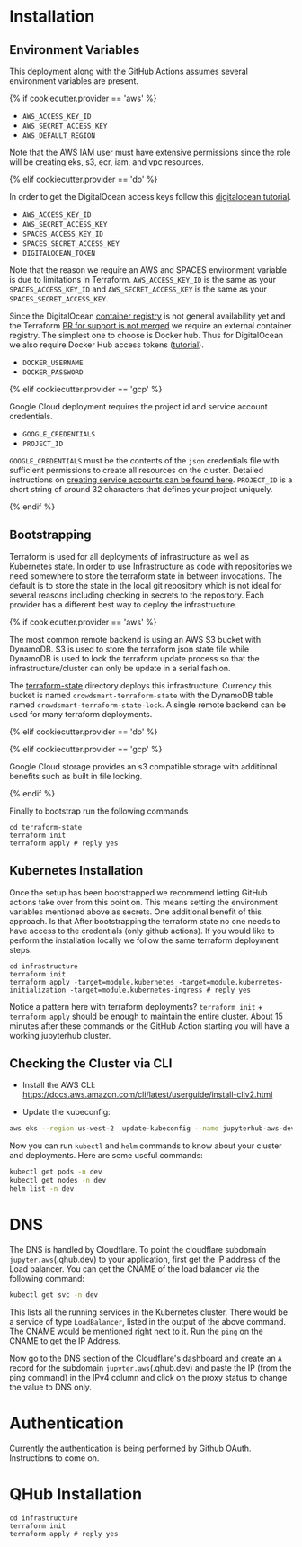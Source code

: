 # Installation

## Environment Variables

This deployment along with the GitHub Actions assumes several
environment variables are present.

{% if cookiecutter.provider == 'aws' %}
 - `AWS_ACCESS_KEY_ID`
 - `AWS_SECRET_ACCESS_KEY`
 - `AWS_DEFAULT_REGION`

Note that the AWS IAM user must have extensive permissions since the
role will be creating eks, s3, ecr, iam, and vpc resources.  

{% elif cookiecutter.provider == 'do' %} 

In order to get the DigitalOcean access keys follow this [digitalocean
tutorial](https://www.digitalocean.com/community/tutorials/how-to-create-a-digitalocean-space-and-api-key).

 - `AWS_ACCESS_KEY_ID`
 - `AWS_SECRET_ACCESS_KEY`
 - `SPACES_ACCESS_KEY_ID`
 - `SPACES_SECRET_ACCESS_KEY`
 - `DIGITALOCEAN_TOKEN`

Note that the reason we require an AWS and SPACES environment
variable is due to limitations in Terraform. `AWS_ACCESS_KEY_ID` is
the same as your `SPACES_ACCESS_KEY_ID` and `AWS_SECRET_ACCESS_KEY` is
the same as your `SPACES_SECRET_ACCESS_KEY`.

Since the DigitalOcean [container
registry](https://www.digitalocean.com/products/container-registry/)
is not general availability yet and the Terraform [PR for support is
not merged](https://github.com/terraform-providers/terraform-provider-digitalocean/pull/383) we require an external container registry. The simplest one to choose is Docker hub. Thus for DigitalOcean we also require Docker Hub access tokens ([tutorial](https://docs.docker.com/docker-hub/access-tokens/)).

 - `DOCKER_USERNAME`
 - `DOCKER_PASSWORD`

{% elif cookiecutter.provider == 'gcp' %}

Google Cloud deployment requires the project id and service account
credentials.

 - `GOOGLE_CREDENTIALS`
 - `PROJECT_ID`
 
`GOOGLE_CREDENTIALS` must be the contents of the `json` credentials
file with sufficient permissions to create all resources on the
cluster. Detailed instructions on [creating service accounts can be
found
here](https://cloud.google.com/iam/docs/creating-managing-service-account-keys). `PROJECT_ID`
is a short string of around 32 characters that defines your project
uniquely.

{% endif %}

## Bootstrapping

Terraform is used for all deployments of infrastructure as well as
Kubernetes state. In order to use Infrastructure as code with
repositories we need somewhere to store the terraform state in between
invocations. The default is to store the state in the local git
repository which is not ideal for several reasons including checking
in secrets to the repository. Each provider has a different best way
to deploy the infrastructure.

{% if cookiecutter.provider == 'aws' %}

The most common remote backend is using
an AWS S3 bucket with DynamoDB. S3 is used to store the terraform json
state file while DynamoDB is used to lock the terraform update process
so that the infrastructure/cluster can only be update in a serial
fashion.

The [terraform-state](../terraform-state) directory deploys this
infrastructure. Currency this bucket is named
`crowdsmart-terraform-state` with the DynamoDB table named
`crowdsmart-terraform-state-lock`. A single remote backend can be used
for many terraform deployments.

{% elif cookiecutter.provider == 'do' %}

{% elif cookiecutter.provider == 'gcp' %}

Google Cloud storage provides an s3 compatible storage with additional
benefits such as built in file locking.

{% endif %}

Finally to bootstrap run the following commands

```shell
cd terraform-state
terraform init
terraform apply # reply yes
```

## Kubernetes Installation

Once the setup has been bootstrapped we recommend letting GitHub
actions take over from this point on. This means setting the
environment variables mentioned above as secrets. One additional
benefit of this approach. Is that After bootstrapping the terraform
state no one needs to have access to the credentials (only github
actions). If you would like to perform the installation locally we
follow the same terraform deployment steps.

```shell
cd infrastructure
terraform init
terraform apply -target=module.kubernetes -target=module.kubernetes-initialization -target=module.kubernetes-ingress # reply yes
```

Notice a pattern here with terraform deployments? `terraform init` +
`terraform apply` should be enough to maintain the entire
cluster. About 15 minutes after these commands or the GitHub Action
starting you will have a working jupyterhub cluster.

## Checking the Cluster via CLI

* Install the AWS CLI:
https://docs.aws.amazon.com/cli/latest/userguide/install-cliv2.html

* Update the kubeconfig:

```bash
aws eks --region us-west-2  update-kubeconfig --name jupyterhub-aws-dev
```

Now you can run `kubectl` and `helm` commands to know about your cluster and deployments.
Here are some useful commands:

```bash
kubectl get pods -n dev
kubectl get nodes -n dev
helm list -n dev
```

# DNS

The DNS is handled by Cloudflare. To point the cloudflare subdomain `jupyter.aws`(.qhub.dev)
to your application, first get the IP address of the Load balancer. You can get the CNAME
of the load balancer via the following command:

```bash
kubectl get svc -n dev
```
This lists all the running services in the Kubernetes cluster. There would be a service
of type `LoadBalancer`, listed in the output of the above command. The CNAME would
be mentioned right next to it. Run the `ping` on the CNAME to get the IP Address.

Now go to the DNS section of the Cloudflare's dashboard and create an `A` record for the
subdomain `jupyter.aws`(.qhub.dev) and paste the IP (from the ping command) in the IPv4
column and click on the proxy status to change the value to DNS only.

# Authentication

Currently the authentication is being performed by Github OAuth. Instructions to come on.

# QHub Installation

```shell
cd infrastructure
terraform init
terraform apply # reply yes
```
